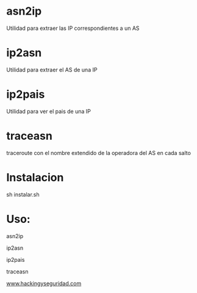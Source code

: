 # asn2ip
Utilidad para extraer las IP correspondientes a un AS

# ip2asn
Utilidad para extraer el AS de una IP

# ip2pais
Utilidad para ver el pais de una IP

# traceasn
traceroute con el nombre extendido de la operadora del AS en cada salto 

# Instalacion
sh instalar.sh

# Uso:

asn2ip

ip2asn

ip2pais

traceasn

www.hackingyseguridad.com
